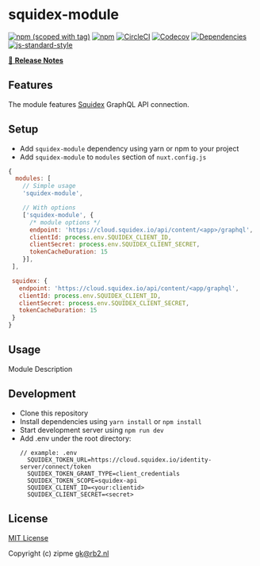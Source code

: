 # squidex-module
[![npm (scoped with tag)](https://img.shields.io/npm/v/squidex-module/latest.svg?style=flat-square)](https://npmjs.com/package/squidex-module)
[![npm](https://img.shields.io/npm/dt/squidex-module.svg?style=flat-square)](https://npmjs.com/package/squidex-module)
[![CircleCI](https://img.shields.io/circleci/project/github/rb2-bv/squidex.svg?style=flat-square)](https://circleci.com/gh/rb2-bv/squidex)
[![Codecov](https://img.shields.io/codecov/c/github/rb2-bv/squidex.svg?style=flat-square)](https://codecov.io/gh/rb2-bv/squidex)
[![Dependencies](https://david-dm.org/rb2-bv/squidex/status.svg?style=flat-square)](https://david-dm.org/rb2-bv/squidex)
[![js-standard-style](https://img.shields.io/badge/code_style-standard-brightgreen.svg?style=flat-square)](http://standardjs.com)

> 

[📖 **Release Notes**](./CHANGELOG.md)

## Features

The module features [Squidex](https://squidex.io/) GraphQL API connection.

## Setup
- Add `squidex-module` dependency using yarn or npm to your project
- Add `squidex-module` to `modules` section of `nuxt.config.js`

```js
{
  modules: [
    // Simple usage
    'squidex-module',

    // With options
    ['squidex-module', { 
      /* module options */ 
      endpoint: 'https://cloud.squidex.io/api/content/<app>/graphql',
      clientId: process.env.SQUIDEX_CLIENT_ID,
      clientSecret: process.env.SQUIDEX_CLIENT_SECRET,
      tokenCacheDuration: 15
    }],
 ],

 squidex: {
   endpoint: 'https://cloud.squidex.io/api/content/<app/graphql',
   clientId: process.env.SQUIDEX_CLIENT_ID,
   clientSecret: process.env.SQUIDEX_CLIENT_SECRET,
   tokenCacheDuration: 15
 }
}
```

## Usage

Module Description

## Development

- Clone this repository
- Install dependencies using `yarn install` or `npm install`
- Start development server using `npm run dev`
- Add .env under the root directory:
  ```
  // example: .env
    SQUIDEX_TOKEN_URL=https://cloud.squidex.io/identity-server/connect/token
    SQUIDEX_TOKEN_GRANT_TYPE=client_credentials
    SQUIDEX_TOKEN_SCOPE=squidex-api
    SQUIDEX_CLIENT_ID=<your:clientid>
    SQUIDEX_CLIENT_SECRET=<secret>
  ```

## License

[MIT License](./LICENSE)

Copyright (c) zipme <gk@rb2.nl>
